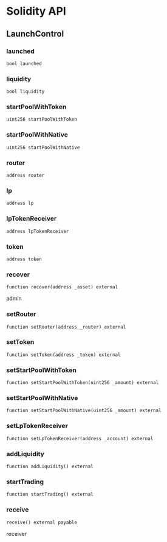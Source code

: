 # Solidity API

## LaunchControl

### launched

```solidity
bool launched
```

### liquidity

```solidity
bool liquidity
```

### startPoolWithToken

```solidity
uint256 startPoolWithToken
```

### startPoolWithNative

```solidity
uint256 startPoolWithNative
```

### router

```solidity
address router
```

### lp

```solidity
address lp
```

### lpTokenReceiver

```solidity
address lpTokenReceiver
```

### token

```solidity
address token
```

### recover

```solidity
function recover(address _asset) external
```

admin

### setRouter

```solidity
function setRouter(address _router) external
```

### setToken

```solidity
function setToken(address _token) external
```

### setStartPoolWithToken

```solidity
function setStartPoolWithToken(uint256 _amount) external
```

### setStartPoolWithNative

```solidity
function setStartPoolWithNative(uint256 _amount) external
```

### setLpTokenReceiver

```solidity
function setLpTokenReceiver(address _account) external
```

### addLiquidity

```solidity
function addLiquidity() external
```

### startTrading

```solidity
function startTrading() external
```

### receive

```solidity
receive() external payable
```

receiver

